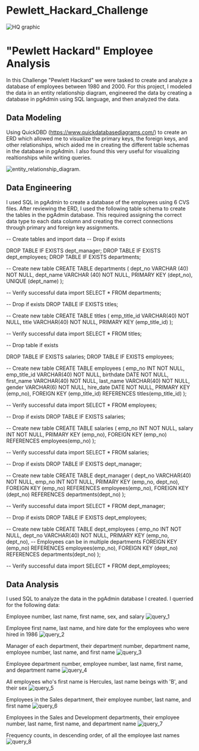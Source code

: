 # Pewlett_Hackard_Challenge
![HQ graphic](https://github.com/Lanceowesalot/Pewlett_Hackard_Challenge/blob/main/Images/Pewlette%20Hackard%20HQ%20image.png)
# "Pewlett Hackard" Employee Analysis
In this Challenge "Pewlett Hackard" we were tasked to create and analyze a database of employees between 1980 and 2000. For this project, I modeled the data in an entity relationship diagram, engineered the data by creating a database in pgAdmin using SQL language, and then analyzed the data. 

## Data Modeling
Using QuickDBD (https://www.quickdatabasediagrams.com/) to create an ERD which allowed me to visualize the primary keys, the foreign keys, and other relationships, which aided me in creating the different table schemas in the database in pgAdmin. I also found this very useful for visualizing realtionships while writing queries.

![entity_relationship_diagram](https://github.com/Lanceowesalot/Pewlett_Hackard_Challenge/blob/main/ERD_Final.png).

## Data Engineering
I used SQL in pgAdmin to create a database of the employees using 6 CVS files. After reviewing the ERD, I used the following table schema to create the tables in the pgAdmin database. This required assigning the correct data type to each data column and creating the correct connections through primary and foreign key assignments. 

-- Create tables and import data
-- Drop if exists

DROP TABLE IF EXISTS dept_manager;
DROP TABLE IF EXISTS dept_employees;
DROP TABLE IF EXISTS departments;

-- Create new table
CREATE TABLE departments (
  dept_no VARCHAR (40) NOT NULL,
  dept_name VARCHAR (40) NOT NULL,
  PRIMARY KEY (dept_no),
  UNIQUE (dept_name)
);

-- Verify successful data import
SELECT * FROM departments;

-- Drop if exists
DROP TABLE IF EXISTS titles;

-- Create new table
CREATE TABLE titles (
  emp_title_id VARCHAR(40) NOT NULL,
  title VARCHAR(40) NOT NULL,
  PRIMARY KEY (emp_title_id)
);

-- Verify successful data import
SELECT * FROM titles;

-- Drop table if exists

DROP TABLE IF EXISTS salaries;
DROP TABLE IF EXISTS employees;

-- Create new table
CREATE TABLE employees (
  emp_no INT NOT NULL,
  emp_title_id VARCHAR(40) NOT NULL,
  birthdate DATE NOT NULL,	
  first_name VARCHAR(40) NOT NULL,
  last_name VARCHAR(40) NOT NULL,
  gender VARCHAR(6) NOT NULL,
  hire_date DATE NOT NULL,
  PRIMARY KEY (emp_no),
  FOREIGN KEY (emp_title_id) REFERENCES titles(emp_title_id)
);

-- Verify successful data import
SELECT * FROM employees;

-- Drop if exists
DROP TABLE IF EXISTS salaries;

-- Create new table
CREATE TABLE salaries (
  emp_no INT NOT NULL,
  salary INT NOT NULL,
  PRIMARY KEY (emp_no),
  FOREIGN KEY (emp_no) REFERENCES employees(emp_no)
);

-- Verify successful data import
SELECT * FROM salaries;

-- Drop if exists
DROP TABLE IF EXISTS dept_manager;

-- Create new table
CREATE TABLE dept_manager (
  dept_no VARCHAR(40) NOT NULL,
  emp_no INT NOT NULL,
  PRIMARY KEY (emp_no, dept_no),
  FOREIGN KEY (emp_no) REFERENCES employees(emp_no),
  FOREIGN KEY (dept_no) REFERENCES departments(dept_no)
);

-- Verify successful data import
SELECT * FROM dept_manager;

-- Drop if exists
DROP TABLE IF EXISTS dept_employees;

-- Create new table
CREATE TABLE dept_employees (
  emp_no INT NOT NULL,
  dept_no VARCHAR(40) NOT NULL,
  PRIMARY KEY (emp_no, dept_no),  -- Employees can be in multiple departments
  FOREIGN KEY (emp_no) REFERENCES employees(emp_no),
  FOREIGN KEY (dept_no) REFERENCES departments(dept_no)
  );

-- Verify successful data import
SELECT * FROM dept_employees;

## Data Analysis
I used SQL to analyze the data in the pgAdmin database I created. I querried for the following data:

Employee number, last name, first name, sex, and salary
![query_1](https://github.com/Lanceowesalot/Pewlett_Hackard_Challenge/blob/main/Images/question%201.png)

Employee first name, last name, and hire date for the employees who were hired in 1986
![query_2](https://github.com/Lanceowesalot/Pewlett_Hackard_Challenge/blob/main/Images/question%202.png)

Manager of each department, their department number, department name, employee number, last name, and first name
![query_3](https://github.com/Lanceowesalot/Pewlett_Hackard_Challenge/blob/main/Images/question%203.png)

Employee department number, employee number, last name, first name, and department name
![query_4](https://github.com/Lanceowesalot/Pewlett_Hackard_Challenge/blob/main/Images/question%204.png)

All employees who's first name is Hercules, last name beings with 'B', and their sex
![query_5](https://github.com/Lanceowesalot/Pewlett_Hackard_Challenge/blob/main/Images/question%205.png)

Employees in the Sales department, their employee number, last name, and first name
![query_6](https://github.com/Lanceowesalot/Pewlett_Hackard_Challenge/blob/main/Images/question%206.png)

Employees in the Sales and Development departments, their employee number, last name, first name, and department name
![query_7](https://github.com/Lanceowesalot/Pewlett_Hackard_Challenge/blob/main/Images/question%207.png)

Frequency counts, in descending order, of all the employee last names
![query_8](https://github.com/Lanceowesalot/Pewlett_Hackard_Challenge/blob/main/Images/question%208.png)
